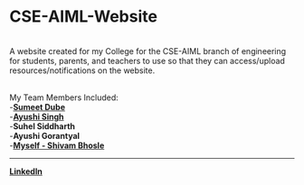 # CSE-AIML-Website
<br>A website created for my College for the CSE-AIML branch of engineering for students, parents, and teachers to use so that they can access/upload resources/notifications on the website.<br><br>

My Team Members Included:<br>
-[**Sumeet Dube**](https://github.com/dsumeet14)<br>
-[**Ayushi Singh**](https://github.com/ayushisingh65)<br>
-**Suhel Siddharth**<br>
-**Ayushi Gorantyal**<br>
-[**Myself - Shivam Bhosle**](https://github.com/007-Shivam)<br>

-------

[**LinkedIn**](https://www.linkedin.com/in/shivam-b-703863229/)
